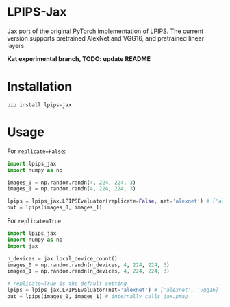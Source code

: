 # LPIPS-Jax
Jax port of the original [PyTorch](https://github.com/richzhang/PerceptualSimilarity) implementation of [LPIPS](https://richzhang.github.io/PerceptualSimilarity/). The current version supports pretrained AlexNet and VGG16, and pretrained linear layers.

**Kat experimental branch, TODO: update README**

# Installation
`pip install lpips-jax`

# Usage
For `replicate=False`:
```python
import lpips_jax
import numpy as np

images_0 = np.random.randn(4, 224, 224, 3)
images_1 = np.random.randn(4, 224, 224, 3)

lpips = lpips_jax.LPIPSEvaluator(replicate=False, net='alexnet') # ['alexnet', 'vgg16']
out = lpips(images_0, images_1)
```

For `replicate=True`
```python
import lpips_jax
import numpy as np
import jax

n_devices = jax.local_device_count()
images_0 = np.random.randn(n_devices, 4, 224, 224, 3)
images_1 = np.random.randn(n_devices, 4, 224, 224, 3)

# replicate=True is the default setting
lpips = lpips_jax.LPIPSEvaluator(net='alexnet') # ['alexnet', 'vgg16]
out = lpips(images_0, images_1) # internally calls jax.pmap
```

